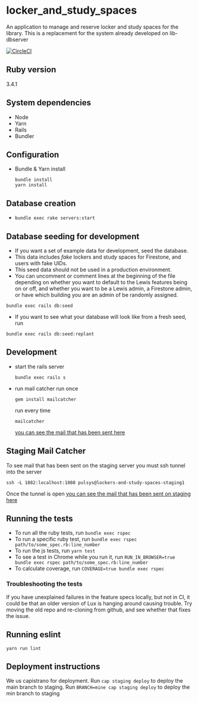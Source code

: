 # locker_and_study_spaces
An application to manage and reserve locker and study spaces for the library.  This is a replacement for the system already developed on lib-dbserver

[![CircleCI](https://circleci.com/gh/pulibrary/lockers_and_study_spaces/tree/main.svg?style=svg)](https://circleci.com/gh/pulibrary/lockers_and_study_spaces/tree/main)

## Ruby version

  3.4.1

## System dependencies

   * Node
   * Yarn
   * Rails
   * Bundler

## Configuration

   * Bundle & Yarn install
     ```
     bundle install
     yarn install
     ```

## Database creation
   * `bundle exec rake servers:start`

## Database seeding for development
* If you want a set of example data for development, seed the database. 
* This data includes *fake* lockers and study spaces for Firestone, and users with fake UIDs. 
* This seed data should not be used in a production environment. 
* You can uncomment or comment lines at the beginning of the file depending on whether you want to default to the Lewis features being on or off, and whether you want to be a Lewis admin, a Firestone admin, or have which building you are an admin of be randomly assigned. 
```
bundle exec rails db:seed
```
* If you want to see what your database will look like from a fresh seed, run
```
bundle exec rails db:seed:replant
```

## Development

   * start the rails server
     ```
     bundle exec rails s
     ```
   * run mail catcher
     run once
     ```
     gem install mailcatcher
     ```
     run every time
     ```
     mailcatcher
     ```

     [you can see the mail that has been sent here]( http://localhost:1080/)

## Staging Mail Catcher
  To see mail that has been sent on the staging server you must ssh tunnel into the server
  ```
  ssh -L 1082:localhost:1080 pulsys@lockers-and-study-spaces-staging1
  ```
  Once the tunnel is open [you can see the mail that has been sent on staging here]( http://localhost:1082/)

## Running the tests
* To run all the ruby tests, run `bundle exec rspec`
* To run a specific ruby test, run `bundle exec rspec path/to/some_spec.rb:line_number`
* To run the js tests, run `yarn test`
* To see a test in Chrome while you run it, run `RUN_IN_BROWSER=true bundle exec rspec path/to/some_spec.rb:line_number`
* To calculate coverage, run `COVERAGE=true bundle exec rspec`

### Troubleshooting the tests
If you have unexplained failures in the feature specs locally, but not in CI, it could be that an older version of Lux is hanging around causing trouble. Try moving the old repo and re-cloning from github, and see whether that fixes the issue.
## Running eslint

`yarn run lint`

## Deployment instructions

We us capistrano for deployment.  Run `cap staging deploy` to deploy the main branch to staging.  Run `BRANCH=mine cap staging deploy` to deploy the min branch to staging
